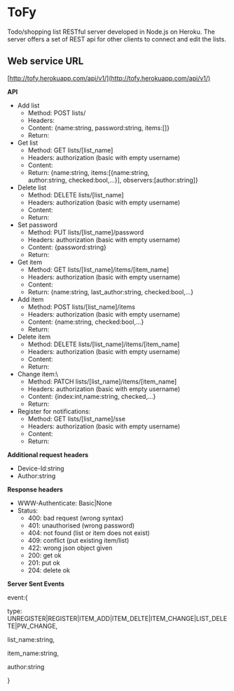 # ToFy

Todo/shopping list RESTful server developed in Node.js on Heroku.
The server offers a set of REST api for other clients to connect and edit the lists.

## Web service URL
[http://tofy.herokuapp.com/api/v1/](http://tofy.herokuapp.com/api/v1/)

**API**

-   Add list
    -   Method: POST lists/
    -   Headers:
    -   Content: {name:string, password:string, items:[]}
    -   Return:
-   Get list
    -   Method: GET lists/[list\_name]
    -   Headers: authorization (basic with empty username)
    -   Content:
    -   Return: {name:string, items:[{name:string,
        author:string, checked:bool,…}], observers:[author:string]}
-   Delete list
    -   Method: DELETE lists/[list\_name]
    -   Headers: authorization (basic with empty username)
    -   Content:
    -   Return:
-   Set password
    -   Method: PUT lists/[list\_name]/password
    -   Headers: authorization (basic with empty username)
    -   Content: {password:string}
    -   Return:
-   Get item
    -   Method: GET lists/[list\_name]/items/[item\_name]
    -   Headers: authorization (basic with empty username)
    -   Content: 
    -   Return: {name:string, last\_author:string, checked:bool,…}
-   Add item
    -   Method: POST lists/[list\_name]/items
    -   Headers: authorization (basic with empty username)
    -   Content: {name:string, checked:bool,…}
    -   Return: 
-   Delete item
    -   Method: DELETE lists/[list\_name]/items/[item\_name]
    -   Headers: authorization (basic with empty username)
    -   Content:
    -   Return: 
-   Change item:\
    -   Method: PATCH lists/[list\_name]/items/[item\_name]
    -   Headers: authorization (basic with empty username)
    -   Content: {index:int,name:string, checked,...}
    -   Return: 
-   Register for notifications:
    -   Method: GET lists/[list\_name]/sse
    -   Headers: authorization (basic with empty username)
    -   Content:
    -   Return: 

**Additional request headers**

-   Device-Id:string
-   Author:string

**Response headers**

-   WWW-Authenticate: Basic|None
-   Status:
    -   400: bad request (wrong syntax)
    -   401: unauthorised (wrong password)
    -   404: not found (list or item does not exist)
    -   409: conflict (put existing item/list)
    -   422: wrong json object given
    -   200: get ok
    -   201: put ok
    -   204: delete ok

**Server Sent Events**

event:{
    
  type: UNREGISTER|REGISTER|ITEM\_ADD|ITEM\_DELTE|ITEM\_CHANGE|LIST\_DELETE|PW\_CHANGE,
    
  list\_name:string,
    
  item\_name:string,
    
  author:string
    
}


